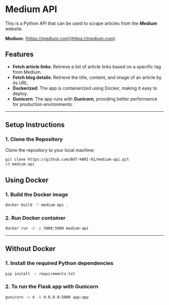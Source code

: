 # **Medium API**

This is a Python API that can be used to scrape articles from the **Medium** website. 

**Medium**: [https://medium.com](https://medium.com)

## **Features**
- **Fetch article links**: Retrieve a list of article links based on a specific tag from Medium.
- **Fetch blog details**: Retrieve the title, content, and image of an article by its URL.
- **Dockerized**: The app is containerized using Docker, making it easy to deploy.
- **Gunicorn**: The app runs with **Gunicorn**, providing better performance for production environments.

---

## **Setup Instructions**

### **1. Clone the Repository**

Clone the repository to your local machine:

```bash
git clone https://github.com/BOT-HARI-01/medium-api.git
cd medium-api

```
## **Using Docker**
### **1. Build the Docker image**
```bash
docker build -t medium-api .
```
### **2. Run Docker container**
```bash
docker run -d -p 5000:5000 medium-api
```
---
## **Without Docker**
### **1. Install the required Python dependencies**
```bash
pip install -r requirements.txt
```
### **2. To run the Flask app with Gunicorn**
```bash
gunicorn -w 4 -b 0.0.0.0:5000 app:app

